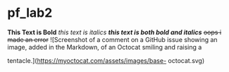 # pf_lab2
**This Text is Bold**
*this text is italics*
***this text is both bold and italics***
~~oops i made an error~~
![Screenshot of a comment on a GitHub issue showing an
image, added in the Markdown, of an Octocat smiling and
raising a

tentacle.](https://myoctocat.com/assets/images/base-
octocat.svg)
